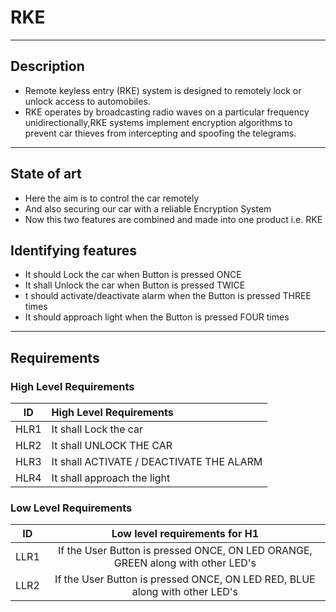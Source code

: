 # RKE 
---
## Description

* Remote keyless entry (RKE) system is designed to remotely lock or unlock access to automobiles.
* RKE operates by broadcasting radio waves on a particular frequency unidirectionally,RKE systems implement encryption algorithms to prevent car thieves from intercepting and spoofing the telegrams.
---
## State of art
* Here the aim is to control the car remotely
* And also securing our car with a reliable Encryption System
* Now this two features are combined and made into one product i.e. RKE

## Identifying features
* It should Lock the car when Button is pressed ONCE
* It shall Unlock the car when Button is pressed TWICE
* t should activate/deactivate alarm when the Button is pressed THREE times
* It should approach light when the Button is pressed FOUR times
---
## Requirements

### High Level Requirements

| ID | High Level Requirements |
|:------:|:------|
| HLR1 | It shall Lock the car |
| HLR2 | It shall UNLOCK THE CAR |
| HLR3 | It shall ACTIVATE / DEACTIVATE THE ALARM |
| HLR4 | It shall approach the light |

### Low Level Requirements

| ID | Low level requirements for H1 |
|:------:|:-------:|
| LLR1 | If the User Button is pressed ONCE, ON LED ORANGE, GREEN along with other LED's |
| LLR2 | If the User Button is pressed ONCE, ON LED RED, BLUE along with other LED's |

